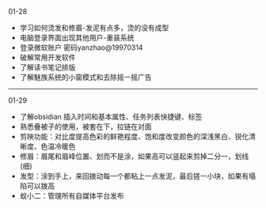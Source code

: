 01-28
- 学习如何烫发和修眉-发泥有点多，烫的没有成型
- 电脑登录界面出现其他用户-重装系统
- 登录微软账户 密码yanzhao@19970314
- 破解常用开发软件
- 了解读书笔记排版
- 了解魅族系统的小窗模式和去除摇一摇广告
---
01-29
- 了解obsidian 插入时间和基本属性、任务列表快捷键、标签
- 熟悉叠被子的使用，被套在下，拉链在对面
- 剪映功能：对比度提高色彩的鲜艳程度、饱和度改变颜色的深浅黑白、锐化清晰度、色温冷暖色
- 修眉：眉尾和眉峰位置、划而不是涂，如果高可以竖起来剪掉二分一，划线(细)
- 发型：涂到手上，来回拨动每一个都粘上一点发泥，最后搓一小块，如果有塌陷可以拨高
- 蚁小二：管理所有自媒体平台发布